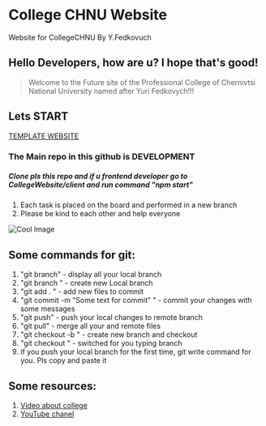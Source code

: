 # College CHNU Website
Website for CollegeCHNU By Y.Fedkovuch


## Hello Developers, how are u? I hope that's good!


>Welcome to the Future site of the Professional College of Chernivtsi National University named after Yuri Fedkovych!!!


## Lets START
[TEMPLATE WEBSITE](https://max-themes.net/demos/kingster/kingster/index.html#)
### The Main repo in this github is DEVELOPMENT

##### Clone pls this repo and if u frontend developer go to CollegeWebsite/client and run command "npm start"

1. Each task is placed on the board and performed in a new branch
2. Please be kind to each other and help everyone

![Cool Image](https://procoders.tech/wp-content/uploads/2020/11/Lets-get-to-work.gif)


## Some commands for git: 

1. "git branch" - display all your local branch
2. "git branch <NameOfBranch>" - create new Local branch
3. "git add . " - add new files to commit
4. "git commit -m "Some text for commit" " - commit your changes with some messages
5. "git push" - push your local changes to remote branch
6. "git pull" - merge all your and remote files
7. "git checkout -b <branch-name>" - create new branch and checkout
8. "git checkout <branch-name>" - switched for you typing branch
9. if you push your local branch for the first time, git write command for you. Pls copy and paste it

## Some resources: 
1. [Video about college](https://www.youtube.com/watch?v=-v9ww4nHxvc)
2. [YouTube chanel](https://www.youtube.com/channel/UCBuzSLf5pOVz37U6rF9XtyA/featured)
